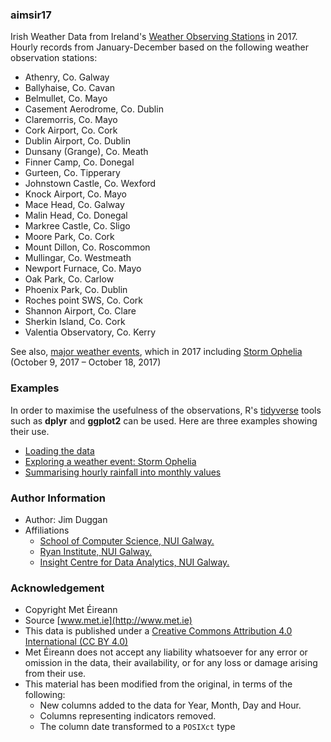 ### aimsir17
Irish Weather Data from Ireland's [Weather Observing Stations](https://www.met.ie/climate/weather-observing-stations) in 2017. Hourly records from January-December based on the following weather observation stations:


- Athenry, Co. Galway
- Ballyhaise, Co. Cavan
- Belmullet, Co. Mayo
- Casement Aerodrome, Co. Dublin
- Claremorris, Co. Mayo
- Cork Airport, Co. Cork
- Dublin Airport, Co. Dublin
- Dunsany (Grange), Co. Meath
- Finner Camp, Co. Donegal
- Gurteen, Co. Tipperary
- Johnstown Castle, Co. Wexford
- Knock Airport, Co. Mayo
- Mace Head, Co. Galway
- Malin Head, Co. Donegal
- Markree Castle, Co. Sligo
- Moore Park, Co. Cork
- Mount Dillon, Co. Roscommon
- Mullingar, Co. Westmeath
- Newport Furnace, Co. Mayo
- Oak Park, Co. Carlow
- Phoenix Park, Co. Dublin
- Roches point SWS, Co. Cork
- Shannon Airport, Co. Clare
- Sherkin Island, Co. Cork
- Valentia Observatory, Co. Kerry

See also, [major weather events](https://www.met.ie/climate/major-weather-events), which in 2017 including [Storm Ophelia](https://en.wikipedia.org/wiki/Hurricane_Ophelia_(2017)) (October 9, 2017 – October 18, 2017)

### Examples
In order to maximise the usefulness of the observations, R's [tidyverse](https://www.tidyverse.org) tools such as **dplyr** and **ggplot2** can be used. Here are three examples showing their use.

- [Loading the data](
https://github.com/JimDuggan/aimsir17/tree/master/data-raw/Examples/01%20Loading%20Dataset)
- [Exploring a weather event: Storm Ophelia](
https://github.com/JimDuggan/aimsir17/tree/master/data-raw/Examples/02%20Storm%20Ophelia)
- [Summarising hourly rainfall into monthly values](
https://github.com/JimDuggan/aimsir17/tree/master/data-raw/Examples/03%20Rainfall%20Summary)

### Author Information

- Author: Jim Duggan
- Affiliations
  + [School of Computer Science, NUI Galway.](https://www.nuigalway.ie/engineering-informatics/information-technology/)
  + [Ryan Institute, NUI Galway.](http://www.nuigalway.ie/ryaninstitute/)
  + [Insight Centre for Data Analytics, NUI Galway.](https://www.insight-centre.org)

### Acknowledgement

- Copyright Met Éireann
- Source [www.met.ie](http://www.met.ie)
- This data is published under a [Creative Commons Attribution 4.0 International (CC BY 4.0)]( https://creativecommons.org/licenses/by/4.0/)
- Met Éireann does not accept any liability whatsoever for any error or omission in the data, their availability, or for any loss or damage arising from their use.
- This material has been modified from the original, in terms of the following:
  + New columns added to the data for Year, Month, Day and Hour. 
  + Columns representing indicators removed.
  + The column date transformed to a `POSIXct` type
